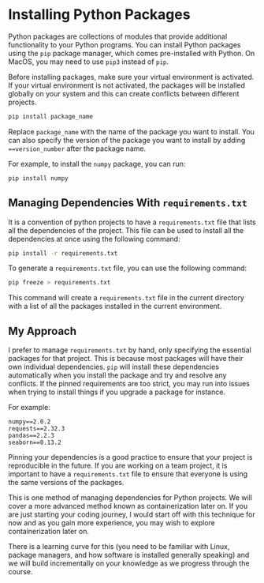 # Installing Python Packages

Python packages are collections of modules that provide additional functionality to your Python programs. You can install Python packages using the `pip` package manager, which comes pre-installed with Python. On MacOS, you may need to use `pip3` instead of `pip`.

Before installing packages, make sure your virtual environment is activated. If your virtual environment is not activated, the packages will be installed globally on your system and this can create conflicts between different projects.

```bash
pip install package_name
```

Replace `package_name` with the name of the package you want to install. You can also specify the version of the package you want to install by adding `==version_number` after the package name.

For example, to install the `numpy` package, you can run:

```bash
pip install numpy
```

## Managing Dependencies With `requirements.txt`

It is a convention of python projects to have a `requirements.txt` file that lists all the dependencies of the project. This file can be used to install all the dependencies at once using the following command:

```bash
pip install -r requirements.txt
```

To generate a `requirements.txt` file, you can use the following command:

```bash
pip freeze > requirements.txt
```

This command will create a `requirements.txt` file in the current directory with a list of all the packages installed in the current environment.

## My Approach

I prefer to manage `requirements.txt` by hand, only specifying the essential packages for that project. This is because most packages will have their own individual dependencies. `pip` will install these dependencies automatically when you install the package and try and resolve any conflicts. If the pinned requirements are too strict, you may run into issues when trying to install things if you upgrade a package for instance.

For example:

```plaintext title="requirements.txt"
numpy==2.0.2
requests==2.32.3
pandas==2.2.3
seaborn==0.13.2
```

Pinning your dependencies is a good practice to ensure that your project is reproducible in the future. If you are working on a team project, it is important to have a `requirements.txt` file to ensure that everyone is using the same versions of the packages.

This is one method of managing dependencies for Python projects. We will cover a more advanced method known as containerization later on. If you are just starting your coding journey, I would start off with this technique for now and as you gain more experience, you may wish to explore containerization later on.

There is a learning curve for this (you need to be familiar with Linux, package managers, and how software is installed generally speaking) and we will build incrementally on your knowledge as we progress through the course.
